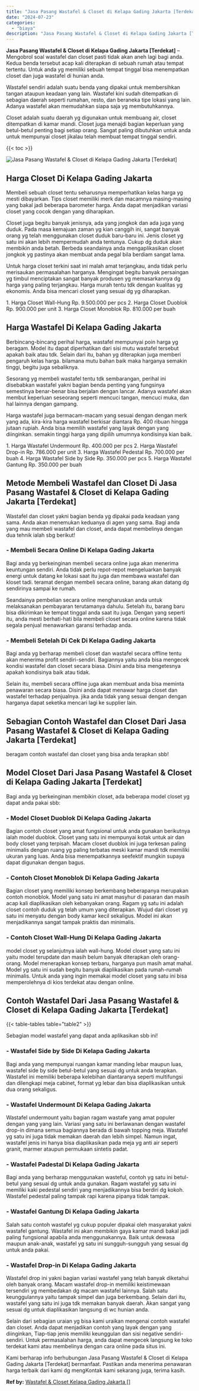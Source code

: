```yaml
---
title: "Jasa Pasang Wastafel & Closet di Kelapa Gading Jakarta [Terdekat]"
date: "2024-07-23"
categories: 
  - "biaya"
description: "Jasa Pasang Wastafel & Closet di Kelapa Gading Jakarta [Terdekat]. Kami berharap info berhubungan Jasa Pasang Wastafel & Closet di Kelapa Gading Jakarta [Te..."
---
```


**Jasa Pasang Wastafel & Closet di Kelapa Gading Jakarta \[Terdekat\]** – Mengobrol soal wastafel dan closet pasti tidak akan aneh lagi bagi anda. Kedua benda tersebut acap kali diterapkan di sebuah rumah atau tempat tertentu. Untuk anda yg memiliki sebuah tempat tinggal bisa menempatkan closet dan juga wastafel di hunian anda.

Wastafel sendiri adalah suatu benda yang dipakai untuk membersihkan tangan ataupun keadaan yang lain. Wastafel kini sudah ditempatkan di sebagian daerah seperti rumahan, resto, dan beraneka tipe lokasi yang lain. Adanya wastafel akan memudahkan siapa saja yg membutuhkannya.

Closet adalah suatu daerah yg digunakan untuk membuang air, closet ditempatkan di kamar mandi. Closet juga menajdi bagian keperluan yang betul-betul penting bagi setiap orang. Sangat paling dibutuhkan untuk anda untuk mempunyai closet jikalau telah membuat tempat tinggal sendiri.

{{< toc >}}

![Jasa Pasang Wastafel & Closet di Kelapa Gading Jakarta [Terdekat]](/images/wastafel-closet-murah63.png)

## Harga Closet Di Kelapa Gading Jakarta

Membeli sebuah closet tentu seharusnya memperhatikan kelas harga yg mesti dibayarkan. Tips closet memiliki merk dan macamnya masing-masing yang bakal jadi beberapa barometer harga. Anda dapat menjadikan variasi closet yang cocok dengan yang diharapkan.

Closet juga begitu banyak jenisnya, ada yang jongkok dan ada juga yang duduk. Pada masa kemajuan zaman yg kian canggih ini, sangat banyak orang yg telah menggunakan closet duduk baru-baru ini. Jenis closet yg satu ini akan lebih mempermudah anda tentunya. Cukup dg duduk akan membikin anda betah. Berbeda seandainya anda mengaplikasikan closet jongkok yg pastinya akan membuat anda pegal bila berdiam sangat lama.

Untuk harga closet terkini saat ini malah amat terjangkau, anda tidak perlu merisaukan permasalahan harganya. Mengingat begitu banyak persaingan yg timbul menciptakan sangat banyak produsen yg memasarkannya dg harga yang paling terjangkau. Harga murah tentu tdk dengan kualitas yg ekonomis. Anda bisa mencari closet yang sesuai dg yg diharapkan.

1\. Harga Closet Wall-Hung Rp. 9.500.000 per pcs 2. Harga Closet Duoblok Rp. 900.000 per unit 3. Harga Closet Monoblok Rp. 810.000 per buah

## Harga Wastafel Di Kelapa Gading Jakarta

Berbincang-bincang perihal harga, wastafel mempunyai poin harga yg beragam. Model itu dapat diperhatikan dari sisi mutu wastafel tersebut apakah baik atau tdk. Selain dari itu, bahan yg diterapkan juga memberi pengaruh kelas harga. bilamana mutu bahan baik maka harganya semakin tinggi, begitu juga sebaliknya.

Sesorang yg membeli wastafel tentu tdk sembarangan, perihal ini disebabkan wastafel yakni bagian benda penting yang fungsinya semestinya benar-benar bisa berjalan dengan lancar. Adanya wastafel akan membut keperluan seseorang seperti mencuci tangan, mencuci muka, dan hal lainnya dengan gampang.

Harga wastafel juga bermacam-macam yang sesuai dengan dengan merk yang ada, kira-kira harga wastafel berkisar diantara Rp. 400 ribuan hingga jutaan rupiah. Anda bisa memilih wastafel yang layak dengan yang diinginkan. semakin tinggi harga yang dipilih umumnya kondisinya kian baik.

1\. Harga Wastafel Undermount Rp. 400.000 per pcs 2. Harga Wastafel Drop-in Rp. 786.000 per unit 3. Harga Wastafel Pedestal Rp. 700.000 per buah 4. Harga Wastafel Side by Side Rp. 350.000 per pcs 5. Harga Wastafel Gantung Rp. 350.000 per buah

## Metode Membeli Wastafel dan Closet Di Jasa Pasang Wastafel & Closet di Kelapa Gading Jakarta \[Terdekat\]

Wastafel dan closet yakni bagian benda yg dipakai pada keadaan yang sama. Anda akan menemukan keduanya di agen yang sama. Bagi anda yang mau membeli wastafel dan closet, anda dapat membelinya dengan dua tehnik ialah sbg berikut!

### \- Membeli Secara Online Di Kelapa Gading Jakarta

Bagi anda yg berkeinginan membeli secara online juga akan menerima keuntungan sendiri. Anda tidak perlu repot-repot mengeluarkan banyak energi untuk datang ke lokasi saat itu juga dan membawa wastafel dan kloset tadi. teramat dengan membeli secara online, barang akan datang dg sendirinya sampai ke rumah.

Seandainya pembelian secara online mengharuskan anda untuk melaksanakan pembayaran terutamanya dahulu. Setelah itu, barang baru bisa dikirimkan ke tempat tinggal anda saat itu juga. Dengan yang seperti itu, anda mesti berhati-hati bila membeli closet secara online karena tidak segala penjual menawarkan garansi terhadap anda.

### \- Membeli Setelah Di Cek Di Kelapa Gading Jakarta

Bagi anda yg berharap membeli closet dan wastafel secara offline tentu akan menerima profit sendiri-sendiri. Bagiannya yaitu anda bisa mengecek kondisi wastafel dan closet secara biasa. Disini anda bisa mengetesnya apakah kondisinya baik atau tidak.

Selain itu, membeli secara offline juga akan membuat anda bisa meminta penawaran secara biasa. Disini anda dapat menawar harga closet dan wastafel terhadap penjualnya. jika anda tidak yang sesuai dengan dengan harganya dapat seketika mencari lagi ke supplier lain.

## Sebagian Contoh Wastafel dan Closet Dari Jasa Pasang Wastafel & Closet di Kelapa Gading Jakarta \[Terdekat\]

beragam contoh wastafel dan closet yang bisa anda terapkan sbb!

## Model Closet Dari Jasa Pasang Wastafel & Closet di Kelapa Gading Jakarta \[Terdekat\]

Bagi anda yg berkeinginan membikin closet, ada beberapa model closet yg dapat anda pakai sbb:

### \- Model Closet Duoblok Di Kelapa Gading Jakarta

Bagian contoh closet yang amat fungsional untuk anda gunakan berikutnya ialah model duoblok. Closet yang satu ini mempunyai kotak untuk air dan body closet yang terpisah. Macam closet duoblok ini juga terkesan paling minimalis dengan ruang yg paling terbatas meski kamar mandi tdk memiliki ukuran yang luas. Anda bisa menempatkannya seefektif mungkin supaya dapat digunakan dengan bagus.

### \- Contoh Closet Monoblok Di Kelapa Gading Jakarta

Bagian closet yang memiliki konsep berkembang beberapanya merupakan contoh monoblok. Model yang satu ini amat masyhur di pasaran dan masih acap kali diaplikasikan oleh kebanyakan orang. Ragam yg satu ini adalah closet contoh duduk yg telah umum yang diterapkan. Wujud dari closet yg satu ini menyatu dengan body kamar kecil sekaligus. Model ini akan menjadikannya sangat tampak praktis dan minimalis.

### \- Contoh Closet Wall-Hung Di Kelapa Gading Jakarta

model closet yg selanjutnya ialah wall-hung. Model closet yang satu ini yaitu model terupdate dan masih belum banyak diterapkan oleh orang-orang. Model menerapkan konsep terbaru, harganya pun masih amat mahal. Model yg satu ini sudah begitu banyak diaplikasikan pada rumah-rumah minimalis. Untuk anda yang ingin memakai model closet yang satu ini bisa memperolehnya di kios terdekat atau dengan online.

## Contoh Wastafel Dari Jasa Pasang Wastafel & Closet di Kelapa Gading Jakarta \[Terdekat\]

{{< table-tables table="table2" >}}

Sebagian model wastafel yang dapat anda aplikasikan sbb ini!

### \- Wastafel Side by Side Di Kelapa Gading Jakarta

Bagi anda yang mempunyai ruangan kamar manding lebar maupun luas, wastafel side by side betul-betul yang sesuai dg untuk anda terapkan. Wastafel ini memiliki beberapa kelebihan diantaranya seperti multifungsi dan dilengkapi meja cabinet, format yg lebar dan bisa diaplikasikan untuk dua orang sekaligus.

### \- Wastafel Undermount Di Kelapa Gading Jakarta

Wastafel undermount yaitu bagian ragam wastafe yang amat populer dengan yang yang lain. Variasi yang satu ini berlawanan dengan wastafel drop-in dimana semua bagiannya berada di bawah topping meja. Wastafel yg satu ini juga tidak memakan daerah dan lebih simpel. Namun ingat, wastafel jenis ini hanya bisa diaplikasikan pada meja yg anti air seperti granit, marmer ataupun permukaan sintetis padat.

### \- Wastafel Padestal Di Kelapa Gading Jakarta

Bagi anda yang berharap menggunakan wasteful, contoh yg satu ini betul-betul yang sesuai dg untuk anda gunakan. Ragam wastafel yg satu ini memiliki kaki pedestal sendiri yang menjadikannya bisa berdiri dg kokoh. Wastafel pedestal paling tampak rapi karena pipanya tidak tampak.

### \- Wastafel Gantung Di Kelapa Gading Jakarta

Salah satu contoh wastafel yg cukup populer dipakai oleh masyarakat yakni wastafel gantung. Wastafel ini akan membikin gaya kamar mandi bakal jadi paling fungsional apabila anda menggunakannya. Baik untuk dewasa maupun anak-anak, wastafel yg satu ini sungguh-sungguh yang sesuai dg untuk anda pakai.

### \- Wastafel Drop-in Di Kelapa Gading Jakarta

Wastafel drop ini yakni bagian variasi wastafel yang telah banyak diketahui oleh banyak orang. Macam wastafel drop-in memiliki keistimewaan tersendiri yg membedakan dg macam wastafel lainnya. Salah satu keunggulannya yaitu tampak simpel dan juga berkembang. Selain dari itu, wastafel yang satu ini juga tdk memakan banyak daerah. Akan sangat yang sesuai dg untuk diaplikasikan langsung di wc hunian anda.

Selain dari sebagian uraian yg bisa kami uraikan mengenai contoh wastafel dan closet. Anda dapat menjadikan contoh yang layak dengan yang diinginkan, Tiap-tiap jenis memiliki keunggulan dan sisi negative sendiri-sendiri. Untuk permasalahan harga, anda dapat mengecek langsung ke toko terdekat kami atau membelinya dengan cara online pada situs ini.

Kami berharap info berhubungan Jasa Pasang Wastafel & Closet di Kelapa Gading Jakarta \[Terdekat\] bermanfaat. Pastikan anda menerima penawaran harga terbaik dari kami dg mengKontak kami sekarang juga, terima kasih.

**Ref by:** [Wastafel & Closet Kelapa Gading Jakarta []](https://id.wikipedia.org/wiki/Wastafel)
